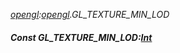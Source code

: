 _[opengl](../../modules/opengl/opengl-module.md):[opengl](../../modules/opengl/opengl-module.md).GL\_TEXTURE\_MIN\_LOD_
##### Const GL\_TEXTURE\_MIN\_LOD:[Int](../../modules/wonkey/wonkey-types-int.md)
